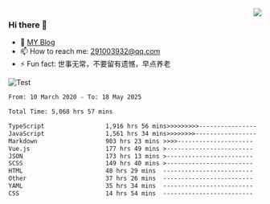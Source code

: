 <img align='right' src='https://github-readme-stats.vercel.app/api?username=niaogege&show_icons=true&theme=radical'/>

### Hi there 👋

- 🌱 [MY Blog](https://bythewayer.com/)
- 📫 How to reach me: 291003932@qq.com
- ⚡ Fun fact:  世事无常，不要留有遗憾，早点养老

![Test](https://github-readme-stats.vercel.app/api/top-langs/?username=niaogege&layout=compact)

<!--START_SECTION:waka-->

```txt
From: 10 March 2020 - To: 18 May 2025

Total Time: 5,068 hrs 57 mins

TypeScript                 1,916 hrs 56 mins>>>>>>>>>----------------   37.82 %
JavaScript                 1,561 hrs 34 mins>>>>>>>>-----------------   30.81 %
Markdown                   903 hrs 23 mins >>>>---------------------   17.82 %
Vue.js                     177 hrs 49 mins >------------------------   03.51 %
JSON                       173 hrs 13 mins >------------------------   03.42 %
SCSS                       149 hrs 40 mins >------------------------   02.95 %
HTML                       48 hrs 29 mins  -------------------------   00.96 %
Other                      37 hrs 26 mins  -------------------------   00.74 %
YAML                       35 hrs 34 mins  -------------------------   00.70 %
CSS                        14 hrs 54 mins  -------------------------   00.29 %
```

<!--END_SECTION:waka-->
